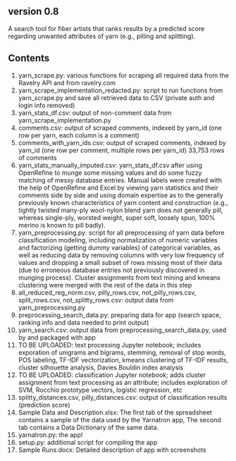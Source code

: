 ## version 0.8
A search tool for fiber artists that ranks results by a predicted score regarding unwanted attributes of yarn (e.g., pilling and splitting).

## Contents
1. yarn_scrape.py: various functions for scraping all required data from the Ravelry API and from ravelry.com
2. yarn_scrape_implementation_redacted.py: script to run functions from yarn_scrape.py and save all retrieved data to CSV (private auth and login info removed)
3. yarn_stats_df.csv: output of non-comment data from yarn_scrape_implementation.py 
4. comments.csv:  output of scraped comments, indexed by yarn_id (one row per yarn, each column is a comment)		
5. comments_with_yarn_ids.csv: output of scraped comments, indexed by yarn_id (one row per comment, multiple rows per yarn_id)		33,753 rows of comments
6. yarn_stats_manually_imputed.csv: yarn_stats_df.csv after using OpenRefine to munge some missing values and do some fuzzy matching of messy database entries.  Manual labels were created with the help of OpenRefine and Excel by viewing yarn statistics and their comments side by side and using domain expertise as to the generally previously known characteristics of yarn content and construction (e.g., tightly twisted many-ply wool-nylon blend yarn does not generally pill, whereas single-ply, worsted weight, super soft, loosely spun, 100% merino is known to pill badly).
7. yarn_preprocessing.py: script for all preprocessing of yarn data before classification modeling, including normalization of numeric variables and factorizing (getting dummy variables) of categorical variables, as well as reducing data by removing columns with very low frequency of values and dropping a small subset of rows missing most of their data (due to erroneous database entries not previously discovered in munging process). Cluster assignments from text mining and kmeans clustering were merged with the rest of the data in this step
8. all_reduced_reg_norm.csv, pilly_rows.csv, not_pilly_rows.csv, split_rows.csv, not_splitty_rows.csv: output data from yarn_preprocessing.py
9. preprocessing_search_data.py: preparing data for app (search space, ranking info and data needed to print output)
10.	yarn_search.csv: output data from preprocessing_search_data.py, used by and packaged with app 
11.	TO BE UPLOADED: text processing Jupyter notebook; includes exporation of unigrams and bigrams, stemming, removal of stop words, POS labeling, TF-IDF vectorization, kmeans clustering of TF-IDF results, cluster silhouette analysis, Davies Bouldin index analysis
12. TO BE UPLOADED: classification Jupyter notebook; adds cluster assignment from text processing as an attribute; includes exploration of SVM, Rocchio prototype vectors, logistic regression, etc
13. splitty_distances.csv, pilly_distances.csv: output of classification results (prediction score)
14. Sample Data and Description.xlsx: The first tab of the spreadsheet contains a sample of the data used by the Yarnatron app, The second tab contains a Data Dictionary of the same data.
15. yarnatron.py: the app!
16. setup.py: additional script for compiling the app
17. Sample Runs.docx: Detailed description of app with screenshots

